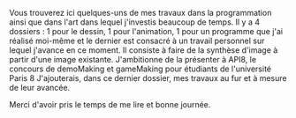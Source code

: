 Vous trouverez ici quelques-uns de mes travaux dans la programmation ainsi que dans l'art dans lequel j'investis beaucoup de temps.
Il y a 4 dossiers : 1 pour le dessin,
                    1 pour l'animation,
                    1 pour un programme que j'ai réalisé moi-même
                    et le dernier est consacré à un travail personnel sur lequel j'avance en ce moment. Il consiste à faire de la synthèse d'image à partir d'une image existante. J'ambitionne de la présenter à API8, le concours de demoMaking et gameMaking pour étudiants de l'université Paris 8
J'ajouterais, dans ce dernier dossier, mes travaux au fur et à mesure de leur avancée.

Merci d'avoir pris le temps de me lire et bonne journée.
